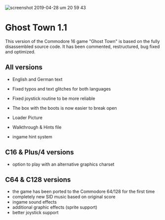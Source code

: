 ![screenshot 2019-04-28 um 20 59 43](https://user-images.githubusercontent.com/434355/56868875-925ec100-69f8-11e9-84e1-2cb37ed6f368.jpg)


# Ghost Town 1.1

This version of the Commodore 16 game "Ghost Town" is based on the fully disassembled source code. It has been commented, restructured, bug fixed and optimized.


## All versions

* English and German text
* Fixed typos and text glitches for both languages
* Fixed joystick routine to be more reliable
* The box with the boots is now easier to break open

* Loader Picture
* Walkthrough & Hints file
* ingame hint system


## C16 & Plus/4 versions

* option to play with an alternative graphics charset


## C64 & C128 versions

* the game has been ported to the Commodore 64/128 for the first time
* completely new SID music based on original score
* ingame sound effects
* additional graphic effects (sprite support)
* better joystick support

